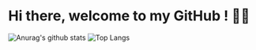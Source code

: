 # Hi there, welcome to my GitHub ! 👋🔭
![Anurag's github stats](https://github-readme-stats.vercel.app/api?username=JonasMht&show_icons=true&theme=merko)
![Top Langs](https://github-readme-stats.vercel.app/api/top-langs/?username=JonasMht&layout=compact)

<!--
**JonasMht/JonasMht** is a ✨ _special_ ✨ repository because its `README.md` (this file) appears on your GitHub profile.

Here are some ideas to get you started:

- 🔭 I’m currently working on ...
- 🌱 I’m currently learning ...
- 👯 I’m looking to collaborate on ...
- 🤔 I’m looking for help with ...
- 💬 Ask me about ...
- 📫 How to reach me: ...
- 😄 Pronouns: ...
- ⚡ Fun fact: ...
-->
